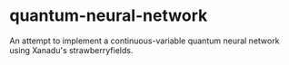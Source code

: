 # quantum-neural-network
An attempt to implement a continuous-variable quantum neural network using Xanadu's strawberryfields.
